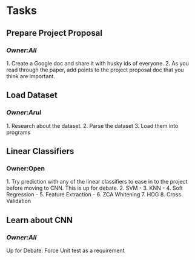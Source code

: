 <h1>Tasks</h1>

<h2>Prepare Project Proposal</h2>
<h3><i>Owner:All</i></h3>
1. Create a Google doc and share it with husky ids of everyone.
2. As you read through the paper, add points to the project proposal doc that you think are important.

<h2>Load Dataset</h2>
<h3><i>Owner:Arul</i></h3>
1. Research about the dataset.
2. Parse the dataset
3. Load them into programs

<h2>Linear Classifiers</h2>
<h3>Owner:Open</h3>
1. Try prediction with any of the linear classifiers to ease in to the project before moving to CNN. This is up for debate.
2. SVM - 
3. KNN - 
4. Soft Regression - 
5. Feature Extraction - 
6. ZCA Whitening 
7. HOG
8. Cross Validation

<h2>Learn about CNN</h2>
<h3><i>Owner:All</i></h3>
Up for Debate:
Force Unit test as a requirement
